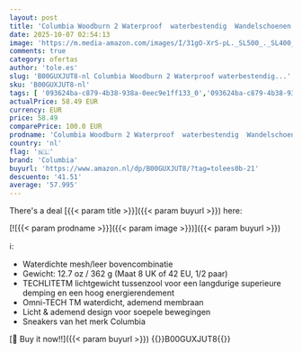 ```yaml
---
layout: post
title: 'Columbia Woodburn 2 Waterproof  waterbestendig  Wandelschoenen voor Heren  Bruin  Cordovan x Cinnamon   44.5 EU'
date: 2025-10-07 02:54:13
image: 'https://m.media-amazon.com/images/I/31gO-XrS-pL._SL500_._SL400_.jpg'
comments: true
category: ofertas
author: 'tole.es'
slug: 'B00GUXJUT8-nl Columbia Woodburn 2 Waterproof waterbestendig...'
sku: 'B00GUXJUT8-nl'
tags: [ '093624ba-c879-4b38-938a-0eec9e1ff133_0','093624ba-c879-4b38-938a-0eec9e1ff133_3601','Arborist Merchandising Root','Herenmode','Herenschoenen','Kleding, schoenen & sieraden','Kleding, schoenen en sieraden','New Arrivals','Self Service','Special Features Stores','Trainings- & outdoorschoenen heren','Trekking- & hikingschoeisel heren','Trekking- & hikingschoenen heren','columbia','🇳🇱', ]
actualPrice: 58.49 EUR
currency: EUR
price: 58.49
comparePrice: 100.0 EUR
prodname: 'Columbia Woodburn 2 Waterproof  waterbestendig  Wandelschoenen voor Heren  Bruin  Cordovan x Cinnamon   44.5 EU'
country: 'nl'
flag: '🇳🇱'
brand: 'Columbia'
buyurl: 'https://www.amazon.nl/dp/B00GUXJUT8/?tag=tolees0b-21'
descuento: '41.51'
average: '57.995'
---
```


There's a deal [{{< param title >}}]({{< param buyurl >}})  here:

[![{{< param prodname >}}]({{< param image >}})]({{< param buyurl >}})

ℹ️:

- Waterdichte mesh/leer bovencombinatie
- Gewicht: 12.7 oz / 362 g (Maat 8 UK of 42 EU, 1/2 paar)
- TECHLITETM lichtgewicht tussenzool voor een langdurige superieure demping en een hoog energierendement
- Omni-TECH TM waterdicht, ademend membraan
- Licht & ademend design voor soepele bewegingen
- Sneakers van het merk Columbia

[🛒 Buy it now!!]({{< param buyurl >}})
{{<world>}}B00GUXJUT8{{</world>}}
